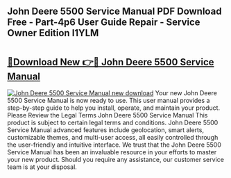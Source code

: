 ## John Deere 5500 Service Manual PDF Download Free - Part-4p6 User Guide Repair - Service Owner Edition I1YLM

# <h2><a href="http://bc95818.oget.top/?id=John+Deere+5500+Service+Manual">🔗Download New 👉🔴 John Deere 5500 Service Manual</a></h2>

[![John Deere 5500 Service Manual new download](https://i.imgur.com/5g1atiW.png)](http://bc95818.oget.top/?id=John+Deere+5500+Service+Manual)
Your new John Deere 5500 Service Manual is now ready to use. This user manual provides a step-by-step guide to help you install, operate, and maintain your product. Please Review the Legal Terms John Deere 5500 Service Manual This product is subject to certain legal terms and conditions. John Deere 5500 Service Manual advanced features include geolocation, smart alerts, customizable themes, and multi-user access, all easily controlled through the user-friendly and intuitive interface. We trust that the John Deere 5500 Service Manual has been an invaluable resource in your efforts to master your new product. Should you require any assistance, our customer service team is at your disposal.
